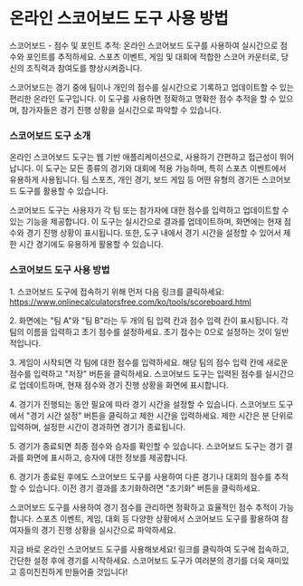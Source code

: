 온라인 스코어보드 도구 사용 방법
==================

스코어보드 - 점수 및 포인트 추적: 온라인 스코어보드 도구를 사용하여 실시간으로 점수와 포인트를 추적하세요. 스포츠 이벤트, 게임 및 대회에 적합한 스코어 카운터로, 당신의 조직력과 참여도를 향상시켜줍니다.

스코어보드는 경기 중에 팀이나 개인의 점수를 실시간으로 기록하고 업데이트할 수 있는 편리한 온라인 도구입니다. 이 도구를 사용하면 정확하고 명확한 점수 추적을 할 수 있으며, 참가자들은 경기 진행 상황을 실시간으로 파악할 수 있습니다.

### 스코어보드 도구 소개

온라인 스코어보드 도구는 웹 기반 애플리케이션으로, 사용하기 간편하고 접근성이 뛰어납니다. 이 도구는 모든 종류의 경기와 대회에 적용 가능하며, 특히 스포츠 이벤트에서 유용하게 사용됩니다. 팀 스포츠, 개인 경기, 보드 게임 등 어떤 유형의 경기든 스코어보드 도구를 활용할 수 있습니다.

스코어보드 도구는 사용자가 각 팀 또는 참가자에 대한 점수를 입력하고 업데이트할 수 있는 기능을 제공합니다. 이 도구는 실시간으로 결과를 업데이트하며, 화면에는 현재 점수와 경기 진행 상황이 표시됩니다. 또한, 도구 내에서 경기 시간을 설정할 수 있어서 제한 시간 경기에도 유용하게 활용할 수 있습니다.

### 스코어보드 도구 사용 방법

1\. 스코어보드 도구에 접속하기 위해 먼저 다음 링크를 클릭하세요: <https://www.onlinecalculatorsfree.com/ko/tools/scoreboard.html>

2\. 화면에는 "팀 A"와 "팀 B"라는 두 개의 팀 입력 칸과 점수 입력 칸이 표시됩니다. 각 팀의 이름을 입력하고 초기 점수를 설정하세요. 초기 점수는 0으로 설정하는 것이 일반적입니다.

3\. 게임이 시작되면 각 팀에 대한 점수를 입력하세요. 해당 팀의 점수 입력 칸에 새로운 점수를 입력하고 "저장" 버튼을 클릭하세요. 스코어보드 도구는 입력된 점수를 실시간으로 업데이트하며, 현재 점수와 경기 진행 상황을 화면에 표시합니다.

4\. 경기가 진행되는 동안 필요에 따라 경기 시간을 설정할 수 있습니다. 스코어보드 도구에서 "경기 시간 설정" 버튼을 클릭하고 제한 시간을 입력하세요. 제한 시간은 분 단위로 입력하며, 설정한 시간이 경과하면 경기가 종료됩니다.

5\. 경기가 종료되면 최종 점수와 승자를 확인할 수 있습니다. 스코어보드 도구는 경기 결과를 화면에 표시하고, 승자에 대한 정보를 제공합니다.

6\. 경기가 종료된 후에도 스코어보드 도구를 사용하여 다른 경기나 대회의 점수를 추적할 수 있습니다. 이전 경기 결과를 초기화하려면 "초기화" 버튼을 클릭하세요.

스코어보드 도구를 사용하여 경기 점수를 관리하면 정확하고 효율적인 점수 추적이 가능합니다. 스포츠 이벤트, 게임, 대회 등 다양한 상황에서 스코어보드 도구를 활용하여 참여자들의 경기 진행 상황을 실시간으로 파악하세요.

지금 바로 온라인 스코어보드 도구를 사용해보세요! 링크를 클릭하여 도구에 접속하고, 간단한 설정 후에 경기를 시작하세요. 스코어보드 도구가 여러분의 경기를 더욱 재미있고 흥미진진하게 만들어줄 것입니다!